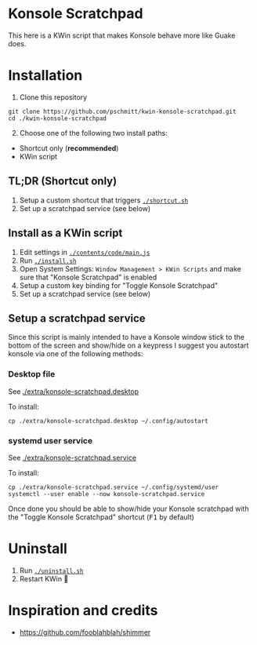 # Konsole Scratchpad

This here is a KWin script that makes Konsole behave more like Guake does.

# Installation

1. Clone this repository
```shell
git clone https://github.com/pschmitt/kwin-konsole-scratchpad.git
cd ./kwin-konsole-scratchpad
```
2. Choose one of the following two install paths:
  - Shortcut only (**recommended**)
  - KWin script

## TL;DR (Shortcut only)

1. Setup a custom shortcut that triggers [`./shortcut.sh`](./shortcut.sh)
3. Set up a scratchpad service (see below)

## Install as a KWin script

1. Edit settings in [`./contents/code/main.js`](./contents/code/main.js)
2. Run [`./install.sh`](./install.sh)
3. Open System Settings: `Window Management > KWin Scripts` and make sure 
that "Konsole Scratchpad" is enabled
4. Setup a custom key binding for "Toggle Konsole Scratchpad"
5. Set up a scratchpad service (see below)

## Setup a scratchpad service

Since this script is mainly intended to have a Konsole window stick to the
bottom of the screen and show/hide on a keypress I suggest you autostart 
konsole via one of the following methods:

### Desktop file

See [./extra/konsole-scratchpad.desktop](./extra/konsole-scratchpad.desktop)

To install:

```shell
cp ./extra/konsole-scratchpad.desktop ~/.config/autostart
```

### systemd user service

See [./extra/konsole-scratchpad.service](./extra/konsole-scratchpad.service)

To install:

```shell
cp ./extra/konsole-scratchpad.service ~/.config/systemd/user
systemctl --user enable --now konsole-scratchpad.service
```

Once done you should be able to show/hide your Konsole scratchpad with the 
"Toggle Konsole Scratchpad" shortcut (<kbd>F1</kbd> by default)

# Uninstall

1. Run [`./uninstall.sh`](./uninstall.sh)
2. Restart KWin 🤷

# Inspiration and credits

- https://github.com/fooblahblah/shimmer
